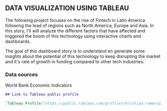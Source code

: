 ## DATA VISUALIZATION USING TABLEAU

The following project focuses on the rise of Fintech in Latin America following the lead of regions such as North America, Europe and Asia. In this story, I'll will analyze the different factors that have affected and triggered the boom of this technology using interactive charts and dashboards.

The goal of this dashboard story is to understand en generate some insights about the potential of this technology to keep disrupting the market and it's rate of growth in funding compared to other tech industries.


### Data sources

World Bank Economic Indicators

```markdown
## Link to Tableau public profile

[Tableau Profile](https://public.tableau.com/profile/christian.romero1178#!/vizhome/TableauAnalysisFintechLatinAmerica/StoryFintech)


```


